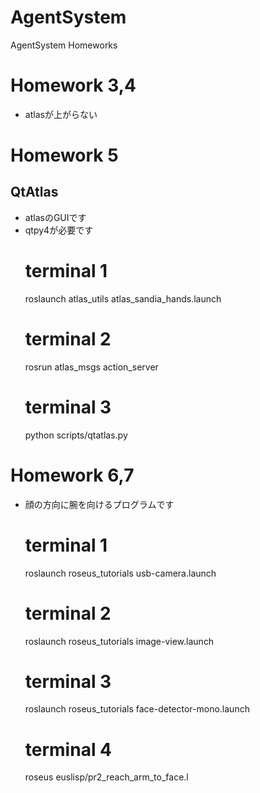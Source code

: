 AgentSystem
==========

AgentSystem Homeworks

# Homework 3,4
- atlasが上がらない

# Homework 5

## QtAtlas

- atlasのGUIです
- qtpy4が必要です
    # terminal 1
    roslaunch atlas_utils atlas_sandia_hands.launch
    # terminal 2
    rosrun atlas_msgs action_server
    # terminal 3
    python scripts/qtatlas.py
    
# Homework 6,7

- 顔の方向に腕を向けるプログラムです
    # terminal 1
    roslaunch roseus_tutorials usb-camera.launch 
    # terminal 2
    roslaunch roseus_tutorials image-view.launch 
    # terminal 3
    roslaunch roseus_tutorials face-detector-mono.launch 
    # terminal 4
    roseus euslisp/pr2_reach_arm_to_face.l
